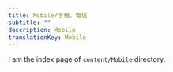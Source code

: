 ```yaml
---
title: Mobile/手機、電信
subtitle: ""
description: Mobile
translationKey: Mobile
---
```


I am the index page of `content/Mobile` directory.
